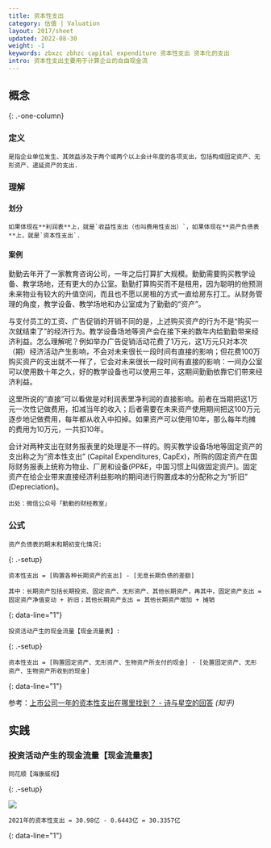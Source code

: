 ```yaml
---
title: 资本性支出
category: 估值 | Valuation
layout: 2017/sheet
updated: 2022-08-30
weight: -1
keywords: zbxzc zbhzc capital expenditure 资本性支出 资本化的支出
intro: 资本性支出主要用于计算企业的自由现金流
---
```


## 概念
{: .-one-column}

### 定义
```
是指企业单位发生、其效益涉及于两个或两个以上会计年度的各项支出，包括构成固定资产、无形资产、递延资产的支出.
```

### 理解
#### 划分
```
如果体现在**利润表**上，就是`收益性支出（也叫费用性支出）`，如果体现在**资产负债表**上，就是`资本性支出`.
```

#### 案例

勤勤去年开了一家教育咨询公司，一年之后打算扩大规模。勤勤需要购买教学设备、教学场地，还有更大的办公室。勤勤打算购买而不是租用，因为聪明的他预测未来物业有较大的升值空间，而且也不愿以房租的方式一直给房东打工。从财务管理的角度，教学设备、教学场地和办公室成为了勤勤的“资产”。

与支付员工的工资、广告促销的开销不同的是，上述购买资产的行为不是“购买一次就结束了”的经济行为。教学设备场地等资产会在接下来的数年内给勤勤带来经济利益。怎么理解呢？例如举办广告促销活动花费了1万元，这1万元只对本次（期）经济活动产生影响，不会对未来很长一段时间有直接的影响；但花费100万购买资产的支出就不一样了，它会对未来很长一段时间有直接的影响：一间办公室可以使用数十年之久，好的教学设备也可以使用三年，这期间勤勤依靠它们带来经济利益。

这里所说的“直接”可以看做是对利润表里净利润的直接影响。前者在当期把这1万元一次性记做费用，扣减当年的收入；后者需要在未来资产使用期间把这100万元逐步地记做费用，每年都从收入中扣掉。如果资产可以使用10年，那么每年均摊的费用为10万元，一共扣10年。

会计对两种支出在财务报表里的处理是不一样的。购买教学设备场地等固定资产的支出称之为“资本性支出” (Capital Expenditures, CapEx)，所购的固定资产在国际财务报表上统称为物业、厂房和设备(PP&E，中国习惯上叫做固定资产)。固定资产在给企业带来直接经济利益影响的期间进行购置成本的分配称之为“折旧” (Depreciation)。

```
出处：微信公众号「勤勤的财经教室」
```

### 公式
```
资产负债表的期末和期初变化情况:
```
{: .-setup}

```
资本性支出 = [购置各种长期资产的支出] - [无息长期负债的差额]

其中：长期资产包括长期投资、固定资产、无形资产、其他长期资产，再其中，固定资产支出 = 固定资产净值变动 + 折旧；其他长期资产支出 = 其他长期资产增加 + 摊销
```
{: data-line="1"}


```
投资活动产生的现金流量【现金流量表】:
```
{: .-setup}

```
资本性支出 = [购置固定资产、无形资产、生物资产所支付的现金] - [处置固定资产、无形资产、生物资产所收到的现金]
```
{: data-line="1"}

参考：[上市公司一年的资本性支出在哪里找到？ - 诗与星空的回答](https://www.zhihu.com/question/28300709/answer/241691621) _(知乎)_


## 实践
### 投资活动产生的现金流量【现金流量表】
```
同花顺【海康威视】
```
{: .-setup}

![](https://pic.f10.org/i/2022/08/30/sazoyn.png)

```
2021年的资本性支出 = 30.98亿 - 0.6443亿 = 30.3357亿
```
{: data-line="1"}
